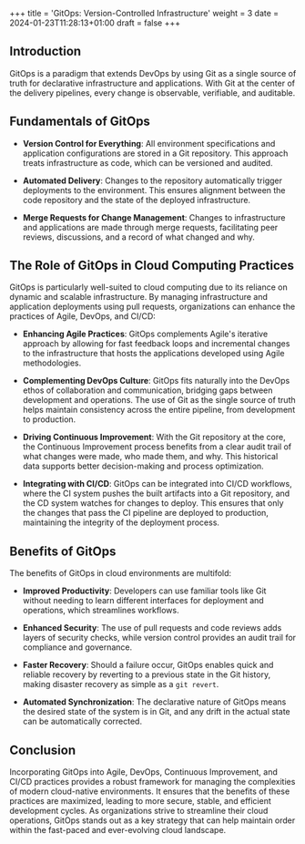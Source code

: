 +++
title = 'GitOps: Version-Controlled Infrastructure'
weight = 3
date = 2024-01-23T11:28:13+01:00
draft = false
+++

## Introduction

GitOps is a paradigm that extends DevOps by using Git as a single source of truth for declarative infrastructure and applications. With Git at the center of the delivery pipelines, every change is observable, verifiable, and auditable.

## Fundamentals of GitOps

- **Version Control for Everything**: All environment specifications and application configurations are stored in a Git repository. This approach treats infrastructure as code, which can be versioned and audited.
  
- **Automated Delivery**: Changes to the repository automatically trigger deployments to the environment. This ensures alignment between the code repository and the state of the deployed infrastructure.

- **Merge Requests for Change Management**: Changes to infrastructure and applications are made through merge requests, facilitating peer reviews, discussions, and a record of what changed and why.

## The Role of GitOps in Cloud Computing Practices

GitOps is particularly well-suited to cloud computing due to its reliance on dynamic and scalable infrastructure. By managing infrastructure and application deployments using pull requests, organizations can enhance the practices of Agile, DevOps, and CI/CD:

- **Enhancing Agile Practices**: GitOps complements Agile's iterative approach by allowing for fast feedback loops and incremental changes to the infrastructure that hosts the applications developed using Agile methodologies.
  
- **Complementing DevOps Culture**: GitOps fits naturally into the DevOps ethos of collaboration and communication, bridging gaps between development and operations. The use of Git as the single source of truth helps maintain consistency across the entire pipeline, from development to production.

- **Driving Continuous Improvement**: With the Git repository at the core, the Continuous Improvement process benefits from a clear audit trail of what changes were made, who made them, and why. This historical data supports better decision-making and process optimization.

- **Integrating with CI/CD**: GitOps can be integrated into CI/CD workflows, where the CI system pushes the built artifacts into a Git repository, and the CD system watches for changes to deploy. This ensures that only the changes that pass the CI pipeline are deployed to production, maintaining the integrity of the deployment process.

## Benefits of GitOps

The benefits of GitOps in cloud environments are multifold:

- **Improved Productivity**: Developers can use familiar tools like Git without needing to learn different interfaces for deployment and operations, which streamlines workflows.
  
- **Enhanced Security**: The use of pull requests and code reviews adds layers of security checks, while version control provides an audit trail for compliance and governance.

- **Faster Recovery**: Should a failure occur, GitOps enables quick and reliable recovery by reverting to a previous state in the Git history, making disaster recovery as simple as a `git revert`.

- **Automated Synchronization**: The declarative nature of GitOps means the desired state of the system is in Git, and any drift in the actual state can be automatically corrected.

## Conclusion

Incorporating GitOps into Agile, DevOps, Continuous Improvement, and CI/CD practices provides a robust framework for managing the complexities of modern cloud-native environments. It ensures that the benefits of these practices are maximized, leading to more secure, stable, and efficient development cycles. As organizations strive to streamline their cloud operations, GitOps stands out as a key strategy that can help maintain order within the fast-paced and ever-evolving cloud landscape.
